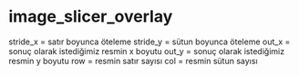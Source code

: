 # image_slicer_overlay

stride_x = satır boyunca öteleme
stride_y = sütun boyunca öteleme
out_x = sonuç olarak istediğimiz resmin x boyutu
out_y = sonuç olarak istediğimiz resmin y boyutu
row = resmin satır sayısı
col = resmin sütun sayısı
